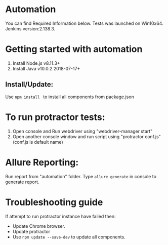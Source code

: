 # Automation
You can find Required Information below.
Tests was launched on Win10x64. Jenkins version:2.138.3.

# Getting started with automation
1. Install Node.js v8.11.3+
2. Install Java v10.0.2 2018-07-17+

## Install/Update:
Use ```npm install ``` to install all components from package.json

# To run protractor tests:
1. Open console and Run webdriver using "webdriver-manager start"
2. Open another console window and run script using "protractor conf.js" (conf.js is default name)

# Allure Reporting:
Run report from "automation" folder. 
Type ```allure generate``` in console to generate report.

# Troubleshooting guide
If attempt to run protractor instance have failed then:
* Update Chrome browser.
* Update protractor
* Use ```npm update --save-dev``` to update all components.
